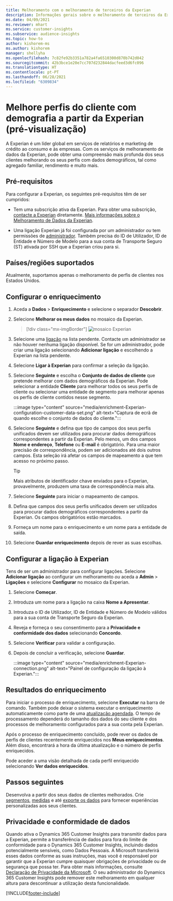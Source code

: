 ```yaml
---
title: Melhoramento com o melhoramento de terceiros da Experian
description: Informações gerais sobre o melhoramento de terceiros da Experian.
ms.date: 04/09/2021
ms.reviewer: mhart
ms.service: customer-insights
ms.subservice: audience-insights
ms.topic: how-to
author: kishorem-ms
ms.author: kishorem
manager: shellyha
ms.openlocfilehash: 7c82fe92b3351a782a4fa6510300d870b742d042
ms.sourcegitcommit: 42b3bce1e20e7cc707d232844dacfeed3d6fc096
ms.translationtype: HT
ms.contentlocale: pt-PT
ms.lasthandoff: 06/28/2021
ms.locfileid: "6309834"
---
```

# <a name="enrich-customer-profiles-with-demographics-from-experian-preview"></a>Melhore perfis do cliente com demografia a partir da Experian (pré-visualização)

A Experian é um líder global em serviços de relatórios e marketing de crédito ao consumo e às empresas. Com os serviços de melhoramento de dados da Experian, pode obter uma compreensão mais profunda dos seus clientes melhorando os seus perfis com dados demográficos, tal como agregado familiar, rendimento e muito mais.

## <a name="prerequisites"></a>Pré-requisitos

Para configurar a Experian, os seguintes pré-requisitos têm de ser cumpridos:

- Tem uma subscrição ativa da Experian. Para obter uma subscrição, [contacte a Experian](https://www.experian.com/marketing-services/contact) diretamente. [Mais informações sobre o Melhoramento de Dados da Experian](https://www.experian.com/marketing-services/microsoft?cmpid=ems_web_mci_cdppage).

- Uma ligação Experian já foi configurada por um administrador *ou* tem permissões de [administrador](permissions.md#administrator). Também precisa do ID de Utilizador, ID de Entidade e Número de Modelo para a sua conta de Transporte Seguro (ST) ativada por SSH que a Experian criou para si.

## <a name="supported-countriesregions"></a>Países/regiões suportados

Atualmente, suportamos apenas o melhoramento de perfis de clientes nos Estados Unidos.

## <a name="configure-the-enrichment"></a>Configurar o enriquecimento

1. Aceda a **Dados** > **Enriquecimento** e selecione o separador **Descobrir**.

1. Selecione **Melhorar os meus dados** no mosaico da Experian.

   > [!div class="mx-imgBorder"]
   > ![mosaico Experian](media/experian-tile.png "Experian tile")
   > 

1. Selecione uma [ligação](connections.md) na lista pendente. Contacte um administrador se não houver nenhuma ligação disponível. Se for um administrador, pode criar uma ligação selecionando **Adicionar ligação** e escolhendo a Experian na lista pendente. 

1. Selecione **Ligar à Experian** para confirmar a seleção da ligação.

1.  Selecione **Seguinte** e escolha o **Conjunto de dados de cliente** que pretende melhorar com dados demográficos da Experian. Pode selecionar a entidade **Cliente** para melhorar todos os seus perfis de cliente ou selecionar uma entidade de segmento para melhorar apenas os perfis de cliente contidos nesse segmento.

    :::image type="content" source="media/enrichment-Experian-configuration-customer-data-set.png" alt-text="Captura de ecrã de quando escolhe o conjunto de dados do cliente.":::

1. Selecione **Seguinte** e defina que tipo de campos dos seus perfis unificados devem ser utilizados para procurar dados demográficos correspondentes a partir da Experian. Pelo menos, um dos campos **Nome e endereço**, **Telefone** ou **E-mail** é obrigatório. Para uma maior precisão de correspondência, podem ser adicionados até dois outros campos. Esta seleção irá afetar os campos de mapeamento a que tem acesso no próximo passo.

    > [!TIP]
    > Mais atributos de identificador chave enviados para o Experian, provavelmente, produzem uma taxa de correspondência mais alta.

1. Selecione **Seguinte** para iniciar o mapeamento de campos.

1. Defina que campos dos seus perfis unificados devem ser utilizados para procurar dados demográficos correspondentes a partir da Experian. Os campos obrigatórios estão marcados.

1. Forneça um nome para o enriquecimento e um nome para a entidade de saída.

1. Selecione **Guardar enriquecimento** depois de rever as suas escolhas.

## <a name="configure-the-connection-for-experian"></a>Configurar a ligação à Experian 

Tens de ser um administrador para configurar ligações. Selecione **Adicionar ligação** ao configurar um melhoramento *ou* aceda a **Admin** > **Ligações** e selecione **Configurar** no mosaico da Experian.

1. Selecione **Começar**.

1. Introduza um nome para a ligação na caixa **Nome a Apresentar**.

1. Introduza o ID de Utilizador, ID de Entidade e Número de Modelo válidos para a sua conta de Transporte Seguro da Experian.

1. Reveja e forneça o seu consentimento para a **Privacidade e conformidade dos dados** selecionando **Concordo**.

1. Selecione **Verificar** para validar a configuração.

1. Depois de concluir a verificação, selecione **Guardar**.
   
   :::image type="content" source="media/enrichment-Experian-connection.png" alt-text="Painel de configuração da ligação à Experian.":::

## <a name="enrichment-results"></a>Resultados do enriquecimento

Para iniciar o processo de enriquecimento, selecione **Executar** na barra de comando. Também pode deixar o sistema executar o enriquecimento automaticamente como parte de uma [atualização agendada](system.md#schedule-tab). O tempo de processamento dependerá do tamanho dos dados do seu cliente e dos processos de melhoramento configurados para a sua conta pela Experian.

Após o processo de enriquecimento concluído, pode rever os dados de perfis de clientes recentemente enriquecidos nos **Meus enriquecimentos**. Além disso, encontrará a hora da última atualização e o número de perfis enriquecidos.

Pode aceder a uma visão detalhada de cada perfil enriquecido selecionando **Ver dados enriquecidos**.

## <a name="next-steps"></a>Passos seguintes

Desenvolva a partir dos seus dados de clientes melhorados. Crie [segmentos](segments.md), [medidas](measures.md) e até [exporte os dados](export-destinations.md) para fornecer experiências personalizadas aos seus clientes.

## <a name="data-privacy-and-compliance"></a>Privacidade e conformidade de dados

Quando ativa o Dynamics 365 Customer Insights para transmitir dados para a Experian, permite a transferência de dados para fora do limite de conformidade para o Dynamics 365 Customer Insights, incluindo dados potencialmente sensíveis, como Dados Pessoais. A Microsoft transferirá esses dados conforme as suas instruções, mas você é responsável por garantir que a Experian cumpre quaisquer obrigações de privacidade ou de segurança que possa ter. Para obter mais informações, consulte [Declaração de Privacidade da Microsoft](https://go.microsoft.com/fwlink/?linkid=396732).
O seu administrador do Dynamics 365 Customer Insights pode remover este melhoramento em qualquer altura para descontinuar a utilização desta funcionalidade.


[!INCLUDE[footer-include](../includes/footer-banner.md)]
